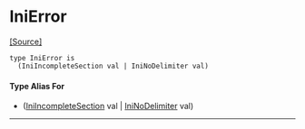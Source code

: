 # IniError
<span class="source-link">[[Source]](src/ini/ini.md#L-0-34)</span>
```pony
type IniError is
  (IniIncompleteSection val | IniNoDelimiter val)
```

#### Type Alias For

* ([IniIncompleteSection](ini-IniIncompleteSection.md) val | [IniNoDelimiter](ini-IniNoDelimiter.md) val)

---

